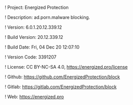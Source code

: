 ! Project: Energized Protection

! Description: ad.porn.malware blocking.

! Version: 6.0.1.20.12.339.12

! Build Version: 20.12.339.12

! Build Date: Fri, 04 Dec 20 12:07:10

! Version Code: 3391207

! License: CC BY-NC-SA 4.0, https://energized.pro/license

! Github: https://github.com/EnergizedProtection/block

! Gitlab: https://gitlab.com/EnergizedProtection/block


! Web: https://energized.pro
